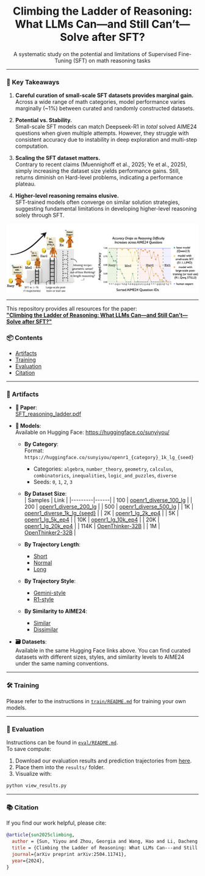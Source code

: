 
<div align="center">
  <h1>Climbing the Ladder of Reasoning: What LLMs Can—and Still Can’t—Solve after SFT?</h1>
  <p> 
    A systematic study on the potential and limitations of Supervised Fine-Tuning (SFT) on math reasoning tasks
  </p>
</div>

---

### 🚩 Key Takeaways

1. **Careful curation of small-scale SFT datasets provides marginal gain.**  
   Across a wide range of math categories, model performance varies marginally (~1%) between curated and randomly constructed datasets.

2. **Potential vs. Stability.**  
   Small-scale SFT models can match Deepseek-R1 in *total* solved AIME24 questions when given multiple attempts. However, they struggle with consistent accuracy due to instability in deep exploration and multi-step computation.

3. **Scaling the SFT dataset matters.**  
   Contrary to recent claims (Muennighoff et al., 2025; Ye et al., 2025), simply increasing the dataset size yields performance gains. Still, returns diminish on Hard-level problems, indicating a performance plateau.

4. **Higher-level reasoning remains elusive.**  
   SFT-trained models often converge on similar solution strategies, suggesting fundamental limitations in developing higher-level reasoning solely through SFT.

<p align="center">
  <img src="assets/teaser.jpg" alt="Teaser figure" />
</p>

---

This repository provides all resources for the paper:  
**["Climbing the Ladder of Reasoning: What LLMs Can—and Still Can’t—Solve after SFT?"](https://arxiv.org/abs/2504.11741)**

### 📦 Contents
- [Artifacts](#artifacts)
- [Training](#training)
- [Evaluation](#evaluation)
- [Citation](#citation)

---

### 📁 Artifacts

- **📄 Paper**:  
  [SFT_reasoning_ladder.pdf](https://arxiv.org/abs/2504.11741)

- **🤖 Models**:  
  Available on Hugging Face: https://huggingface.co/sunyiyou/

  - **By Category**:  
    Format: `https://huggingface.co/sunyiyou/openr1_{category}_1k_lg_{seed}`  
    - Categories: `algebra`, `number_theory`, `geometry`, `calculus`, `combinatorics`, `inequalities`, `logic_and_puzzles`, `diverse`  
    - Seeds: `0`, `1`, `2`, `3`

  - **By Dataset Size**:  
    | Samples | Link |
    |---------|------|
    | 100 | [openr1_diverse_100_lg](https://huggingface.co/sunyiyou/openr1_diverse_100_lg) |
    | 200 | [openr1_diverse_200_lg](https://huggingface.co/sunyiyou/openr1_diverse_200_lg) |
    | 500 | [openr1_diverse_500_lg](https://huggingface.co/sunyiyou/openr1_diverse_500_lg) |
    | 1K | [openr1_diverse_1k_lg_{seed}](https://huggingface.co/sunyiyou/openr1_diverse_1k_lg_0) |
    | 2K | [openr1_lg_2k_ep4](https://huggingface.co/sunyiyou/openr1_lg_2k_ep4) |
    | 5K | [openr1_lg_5k_ep4](https://huggingface.co/sunyiyou/openr1_lg_5k_ep4) |
    | 10K | [openr1_lg_10k_ep4](https://huggingface.co/sunyiyou/openr1_lg_10k_ep4) |
    | 20K | [openr1_lg_20k_ep4](https://huggingface.co/sunyiyou/openr1_lg_20k_ep4) |
    | 114K | [OpenThinker-32B](https://huggingface.co/open-thoughts/OpenThinker-32B) |
    | 1M | [OpenThinker2-32B](https://huggingface.co/open-thoughts/OpenThinker2-32B) |

  - **By Trajectory Length**:  
    - [Short](https://huggingface.co/sunyiyou/openr1_diverse_1k_sh)  
    - [Normal](https://huggingface.co/sunyiyou/openr1_diverse_1k_nm)  
    - [Long](https://huggingface.co/sunyiyou/openr1_diverse_1k_lg_0)

  - **By Trajectory Style**:  
    - [Gemini-style](https://huggingface.co/simplescaling/s1-32B)  
    - [R1-style](https://huggingface.co/simplescaling/s1.1-32B)

  - **By Similarity to AIME24**:  
    - [Similar](https://huggingface.co/sunyiyou/openr1_sim_aime24mdhd_1k_0)  
    - [Dissimilar](https://huggingface.co/sunyiyou/openr1_insim_aime24mdhd_1k_0)

- **🗃️ Datasets**:  
  Available in the same Hugging Face links above. You can find curated datasets with different sizes, styles, and similarity levels to AIME24 under the same naming conventions.

---

### 🛠️ Training

Please refer to the instructions in [`train/README.md`](train/README.md) for training your own models.

---

### 🧪 Evaluation

Instructions can be found in [`eval/README.md`](eval/README.md).  
To save compute:

1. Download our evaluation results and prediction trajectories from [here](https://drive.google.com/drive/folders/1dC2W6qd1Y0wWh8GfhQpSTX1MzGBX4HDE?usp=sharing).
2. Place them into the `results/` folder.
3. Visualize with:

```bash
python view_results.py
```

---


### 📚 Citation

If you find our work helpful, please cite:

```bibtex
@article{sun2025climbing,
  author = {Sun, Yiyou and Zhou, Georgia and Wang, Hao and Li, Dacheng and Dziri, Nouha and Song, Dawn},
  title = {Climbing the Ladder of Reasoning: What LLMs Can---and Still Can't---Solve after SFT?},
  journal={arXiv preprint arXiv:2504.11741},
  year={2024},
}
```
